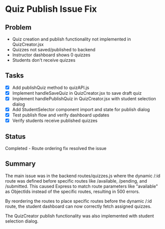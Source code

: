 # Quiz Publish Issue Fix

## Problem
- Quiz creation and publish functionality not implemented in QuizCreator.jsx
- Quizzes not saved/published to backend
- Instructor dashboard shows 0 quizzes
- Students don't receive quizzes

## Tasks
- [x] Add publishQuiz method to quizAPI.js
- [x] Implement handleSaveQuiz in QuizCreator.jsx to save draft quiz
- [x] Implement handlePublishQuiz in QuizCreator.jsx with student selection dialog
- [x] Add StudentSelector component import and state for publish dialog
- [x] Test publish flow and verify dashboard updates
- [x] Verify students receive published quizzes

## Status
Completed - Route ordering fix resolved the issue

## Summary
The main issue was in the backend routes/quizzes.js where the dynamic /:id route was defined before specific routes like /available, /pending, and /submitted. This caused Express to match route parameters like "available" as ObjectIds instead of the specific routes, resulting in 500 errors.

By reordering the routes to place specific routes before the dynamic /:id route, the student dashboard can now correctly fetch assigned quizzes.

The QuizCreator publish functionality was also implemented with student selection dialog.
